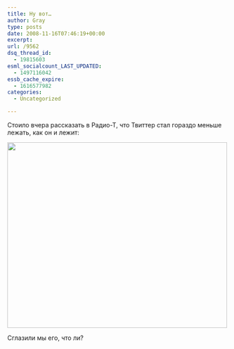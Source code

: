 ```yaml
---
title: Ну вот…
author: Gray
type: posts
date: 2008-11-16T07:46:19+00:00
excerpt:
url: /9562
dsq_thread_id:
  - 19815603
esml_socialcount_LAST_UPDATED:
  - 1497116042
essb_cache_expire:
  - 1616577982
categories:
  - Uncategorized

---
```








Стоило вчера рассказать в Радио-Т, что Твиттер стал гораздо меньше лежать, как он и лежит:

<img src="https://i1.wp.com/img-fotki.yandex.ru/get/3204/gray7400.53/0_1ed98_fac115ae_L.jpg?resize=500%2C422" width="500" height="422" title="" alt="" border="0" data-recalc-dims="1" /> 

Сглазили мы его, что ли?
